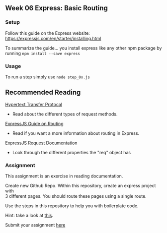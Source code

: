 ## **Week 06 Express:** Basic Routing

### Setup
Follow this guide on the Express website:
https://expressjs.com/en/starter/installing.html

To summarize the guide... you install express like any other npm package by   
running `npm install --save express`

### Usage
To run a step simply use  `node step_0x.js`

## Recommended Reading
[Hypertext Transfer Protocal](https://en.wikipedia.org/wiki/Hypertext_Transfer_Protocol#Request_methods)
- Read about the different types of request methods.

[ExpressJS Guide on Routing](https://expressjs.com/en/guide/routing.html)
- Read if you want a more information about routing in Express.

[ExpressJS Request Documentation](https://expressjs.com/en/4x/api.html#req)
- Look through the different properties the "req" object has


### Assignment
This assignment is an exercise in reading documentation.

Create new Github Repo. Within this repository, create an express project with    
3 different pages. You should route these pages using a single route.

Use the steps in this repository to help you with boilerplate code.

Hint: take a look at [this](https://expressjs.com/en/4x/api.html#req.params).

Submit your assignment [here](https://goo.gl/forms/5EkqlxETMOwkMBAj1)
